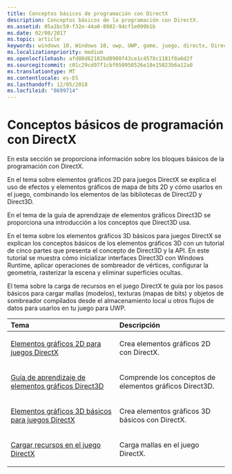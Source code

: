 ```yaml
---
title: Conceptos básicos de programación con DirectX
description: Conceptos básicos de la programación con DirectX.
ms.assetid: 05a1bc59-f32e-44a0-8902-94cf1e099b1b
ms.date: 02/08/2017
ms.topic: article
keywords: windows 10, Windows 10, uwp, UWP, game, juego, directx, DirectX, load, carga, rasterize, rasterizar, mesh, malla, bitmap, mapa de bits, 2D, 2D, 3D, 3D
ms.localizationpriority: medium
ms.openlocfilehash: afd08d62182bd0980f43ce1c4578c1181f8a6d2f
ms.sourcegitcommit: c01c29cd97f1cbf050950526e18e15823b6a12a0
ms.translationtype: MT
ms.contentlocale: es-ES
ms.lasthandoff: 12/05/2018
ms.locfileid: "8699714"
---
```

# <a name="fundamentals-of-directx-programming"></a>Conceptos básicos de programación con DirectX

En esta sección se proporciona información sobre los bloques básicos de la programación con DirectX.

En el tema sobre elementos gráficos 2D para juegos DirectX se explica el uso de efectos y elementos gráficos de mapa de bits 2D y cómo usarlos en el juego, combinando los elementos de las bibliotecas de Direct2D y Direct3D.

En el tema de la guía de aprendizaje de elementos gráficos Direct3D se proporciona una introducción a los conceptos que Direct3D usa.

En el tema sobre los elementos gráficos 3D básicos para juegos DirectX se explican los conceptos básicos de los elementos gráficos 3D con un tutorial de cinco partes que presenta el concepto de Direct3D y la API. En este tutorial se muestra cómo inicializar interfaces Direct3D con Windows Runtime, aplicar operaciones de sombreador de vértices, configurar la geometría, rasterizar la escena y eliminar superficies ocultas.

El tema sobre la carga de recursos en el juego DirectX te guía por los pasos básicos para cargar mallas (modelos), texturas (mapas de bits) y objetos de sombreador compilados desde el almacenamiento local u otros flujos de datos para usarlos en tu juego para UWP.

<table>
<colgroup>
<col width="50%" />
<col width="50%" />
</colgroup>
<thead>
<tr class="header">
<th align="left">Tema</th>
<th align="left">Descripción</th>
</tr>
</thead>
<tbody>
<tr class="odd">
<td align="left"><p><a href="working-with-2d-graphics-in-your-directx-game.md">Elementos gráficos 2D para juegos DirectX</a></p></td>
<td align="left"><p>Crea elementos gráficos 2D con DirectX.</p></td>
</tr>
<tr class="even">
<td align="left"><p><a href="https://msdn.microsoft.com/windows/uwp/graphics-concepts/index">Guía de aprendizaje de elementos gráficos Direct3D</a></p></td>
<td align="left"><p>Comprende los conceptos de elementos gráficos Direct3D.</p></td>
</tr>
<tr class="odd">
<td align="left"><p><a href="an-introduction-to-3d-graphics-with-directx.md">Elementos gráficos 3D básicos para juegos DirectX</a></p></td>
<td align="left"><p>Crea elementos gráficos 3D básicos con DirectX.</p></td>
</tr>
<tr class="even">
<td align="left"><p><a href="load-a-game-asset.md">Cargar recursos en el juego DirectX</a></p></td>
<td align="left"><p>Carga mallas en el juego DirectX.</p></td>
</tr>
</tbody>
</table>